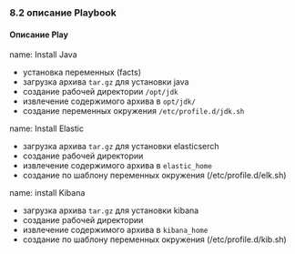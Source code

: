 ### 8.2 описание Playbook 


#### Описание Play

name: Install Java

* установка переменных (facts)
* загрузка архива `tar.gz` для установки java
* создание рабочей директории `/opt/jdk`
* извлечение содержимого архива в `opt/jdk/`
* создание переменных окружения `/etc/profile.d/jdk.sh`

name: Install Elastic

* загрузка архива `tar.gz` для установки elasticserch
* создание рабочей директории
* извлечение содержимого архива в `elastic_home`
* создание по шаблону переменных окружения (/etc/profile.d/elk.sh)

name: install Kibana

* загрузка архива `tar.gz` для установки kibana
* создание рабочей директории
* извлечение содержимого архива в `kibana_home`
* создание по шаблону переменных окружения (/etc/profile.d/kib.sh)